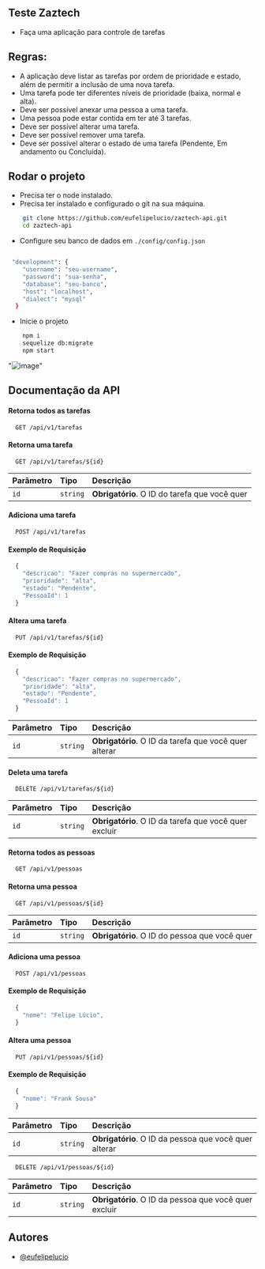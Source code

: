
## Teste Zaztech
- Faça uma aplicação para controle de tarefas
## Regras:
 * A aplicação deve listar as tarefas por ordem de prioridade e estado, além de permitir a inclusão de uma nova tarefa.
* Uma tarefa pode ter diferentes níveis de prioridade (baixa, normal e alta).
* Deve ser possível anexar uma pessoa a uma tarefa.
* Uma pessoa pode estar contida em ter até 3 tarefas.
* Deve ser possível alterar uma tarefa.
* Deve ser possível remover uma tarefa.
* Deve ser possível alterar o estado de uma tarefa (Pendente, Em andamento ou Concluída).


## Rodar o projeto

- Precisa ter o node instalado.
- Precisa ter instalado e configurado o git na sua máquina.

```bash
    git clone https://github.com/eufelipelucio/zaztech-api.git
    cd zaztech-api
```
- Configure seu banco de dados em `./config/config.json`
```bash

 "development": {
    "username": "seu-username",
    "password": "sua-senha",
    "database": "seu-banco",
    "host": "localhost",
    "dialect": "mysql"
  }
  ```
  - Inicie o projeto
```bash
    npm i
    sequelize db:migrate
    npm start
```
"![image](https://github.com/eufelipelucio/zaztech-api/assets/79817131/77512185-252d-446a-8f5e-18d13ba65929)"

## Documentação da API

#### Retorna todos as tarefas

```http
  GET /api/v1/tarefas
```

#### Retorna uma tarefa

```http
  GET /api/v1/tarefas/${id}
```

| Parâmetro   | Tipo       | Descrição                                   |
| :---------- | :--------- | :------------------------------------------ |
| `id`      | `string` | **Obrigatório**. O ID do tarefa que você quer |


#### Adiciona uma tarefa

```http
  POST /api/v1/tarefas
```
#### Exemplo de Requisição
```javascript
  {
    "descricao": "Fazer compras no supermercado",
    "prioridade": "alta",
    "estado": "Pendente",
    "PessoaId": 1
  }
```
#### Altera uma tarefa

```http
  PUT /api/v1/tarefas/${id}
```
#### Exemplo de Requisição
```javascript
  {
    "descricao": "Fazer compras no supermercado",
    "prioridade": "alta",
    "estado": "Pendente",
    "PessoaId": 1
  }
```

| Parâmetro   | Tipo       | Descrição                                   |
| :---------- | :--------- | :------------------------------------------ |
| `id`      | `string` | **Obrigatório**. O ID da tarefa que você quer alterar |

#### Deleta uma tarefa

```http
  DELETE /api/v1/tarefas/${id}
```

| Parâmetro   | Tipo       | Descrição                                   |
| :---------- | :--------- | :------------------------------------------ |
| `id`      | `string` | **Obrigatório**. O ID da tarefa que você quer excluir |




#### Retorna todos as pessoas

```http
  GET /api/v1/pessoas
```

#### Retorna uma pessoa

```http
  GET /api/v1/pessoas/${id}
```

| Parâmetro   | Tipo       | Descrição                                   |
| :---------- | :--------- | :------------------------------------------ |
| `id`      | `string` | **Obrigatório**. O ID do pessoa que você quer |


#### Adiciona uma pessoa

```http
  POST /api/v1/pessoas
```
#### Exemplo de Requisição
```javascript
  {
    "nome": "Felipe Lúcio",
  }
```
#### Altera uma pessoa

```http
  PUT /api/v1/pessoas/${id}
```
#### Exemplo de Requisição
```javascript
  {
    "nome": "Frank Sousa"
  }
```

| Parâmetro   | Tipo       | Descrição                                   |
| :---------- | :--------- | :------------------------------------------ |
| `id`      | `string` | **Obrigatório**. O ID da pessoa que você quer alterar |

```http
  DELETE /api/v1/pessoas/${id}
```

| Parâmetro   | Tipo       | Descrição                                   |
| :---------- | :--------- | :------------------------------------------ |
| `id`      | `string` | **Obrigatório**. O ID da pessoa que você quer excluir |





## Autores

- [@eufelipelucio](https://www.github.com/eufelipelucio)

